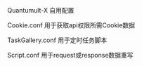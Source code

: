 Quantumult-X 自用配置

Cookie.conf 用于获取api权限所需Cookie数据

TaskGallery.conf 用于定时任务脚本

Script.conf 用于request或response数据重写
